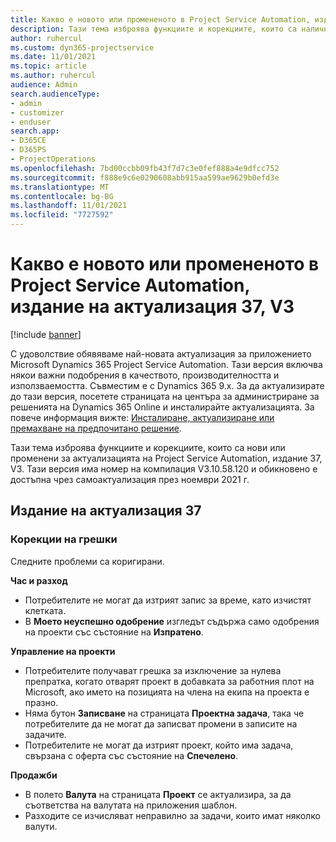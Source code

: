 ```yaml
---
title: Какво е новото или промененото в Project Service Automation, издание на актуализация 37, V3
description: Тази тема изброява функциите и корекциите, които са налични в Microsoft Dynamics 365 Project Service Automation Актуализирано издание 37, V3.
author: ruhercul
ms.custom: dyn365-projectservice
ms.date: 11/01/2021
ms.topic: article
ms.author: ruhercul
audience: Admin
search.audienceType:
- admin
- customizer
- enduser
search.app:
- D365CE
- D365PS
- ProjectOperations
ms.openlocfilehash: 7bd00ccbb09fb43f7d7c3e0fef888a4e9dfcc752
ms.sourcegitcommit: f888e9c6e0290608abb915aa599ae9629b0efd3e
ms.translationtype: MT
ms.contentlocale: bg-BG
ms.lasthandoff: 11/01/2021
ms.locfileid: "7727592"
---
```

# <a name="whats-new-or-changed-in-project-service-automation-update-release-37-v3"></a>Какво е новото или промененото в Project Service Automation, издание на актуализация 37, V3

[!include [banner](../includes/psa-now-project-operations.md)]

С удоволствие обявяваме най-новата актуализация за приложението Microsoft Dynamics 365 Project Service Automation. Тази версия включва някои важни подобрения в качеството, производителността и използваемостта. Съвместим е с Dynamics 365 9.x. За да актуализирате до тази версия, посетете страницата на центъра за администриране за решенията на Dynamics 365 Online и инсталирайте актуализацията. За повече информация вижте: [Инсталиране, актуализиране или премахване на предпочитано решение](/power-platform/admin/install-remove-preferred-solution).

Тази тема изброява функциите и корекциите, които са нови или променени за актуализацията на Project Service Automation, издание 37, V3. Тази версия има номер на компилация V3.10.58.120 и обикновено е достъпна чрез самоактуализация през ноември 2021 г.

## <a name="update-release-37"></a>Издание на актуализация 37

### <a name="bug-fixes"></a>Корекции на грешки

Следните проблеми са коригирани.

**Час и разход**
- Потребителите не могат да изтрият запис за време, като изчистят клетката.
- В **Моето неуспешно одобрение** изгледът съдържа само одобрения на проекти със състояние на **Изпратено**.

**Управление на проекти**
- Потребителите получават грешка за изключение за нулева препратка, когато отварят проект в добавката за работния плот на Microsoft, ако името на позицията на члена на екипа на проекта е празно.
- Няма бутон **Записване** на страницата **Проектна задача**, така че потребителите да не могат да записват промени в записите на задачите.
- Потребителите не могат да изтрият проект, който има задача, свързана с оферта със състояние на **Спечелено**.

**Продажби**
- В полето **Валута** на страницата **Проект** се актуализира, за да съответства на валутата на приложения шаблон.
- Разходите се изчисляват неправилно за задачи, които имат няколко валути.
